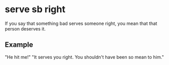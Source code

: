 # serve sb right

If you say that something bad serves someone right, you mean that that person deserves it.

## Example

"He hit me!" "It serves you right. You shouldn't have been so mean to him."
